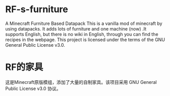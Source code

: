 # RF-s-furniture
A Minecraft Furniture Based Datapack 
This is a vanilla mod of minecraft by using datapacks. It adds lots of furniture and one machine (now) .It supports English, but there is no wiki in English, through you can find the recipes in the webpage. This project is licensed under the terms of the GNU General Public License v3.0.
# RF的家具
这是Minecraft原版模组，添加了大量的自制家具。该项目采用 GNU General Public License v3.0 协议。
